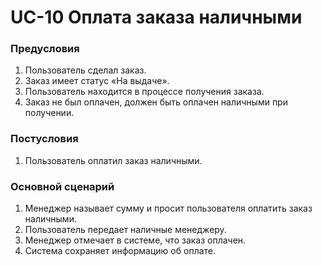 # UC-10 Оплата заказа наличными

### Предусловия

1. Пользователь сделал заказ.
2. Заказ имеет статус «На выдаче».
3. Пользователь находится в процессе получения заказа.
4. Заказ не был оплачен, должен быть оплачен наличными при получении.

### Постусловия

1. Пользователь оплатил заказ наличными.

### Основной сценарий

1. Менеджер называет сумму и просит пользователя оплатить заказ наличными.
2. Пользователь передает наличные менеджеру.
2. Менеджер отмечает в системе, что заказ оплачен.
3. Система сохраняет информацию об оплате.

